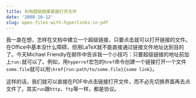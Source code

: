 ```yaml
---
title: 利用超级链接直接打开文件
date: '2008-10-12'
slug: open-files-with-hyperlinks-in-pdf
---
```


我一直在想，怎样在文档中建立一个超级链接，只要点击就可以打开链接的文件。在Office中基本没什么障碍，但用LaTeX就不能直接通过链接文件地址达到目的了。今天Michael Friendly在邮件中告诉我一个小技巧：只要超级链接的地址前加上`run:`就可以了。例如，用`hyperref`宏包的`href`命令创建一个链接打开一个文件`some.file`就可以用`\href{run:path/to/some.file}{some link}`。

这样的话，我们就可以直接在PDF中点击链接打开文件，而不必先切换界面再去点文件了。其实`run`跟`http`、`ftp`等一样，都是协议。
